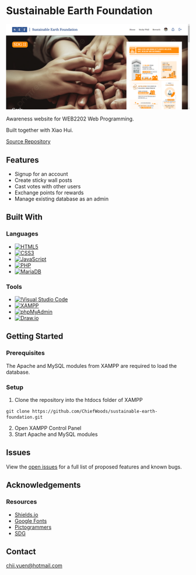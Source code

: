 # Sustainable Earth Foundation

![Screenshot](screenshot.png)

Awareness website for WEB2202 Web Programming.

Built together with Xiao Hui.

[Source Repository](https://github.com/ChiefWoods/sustainable-earth-foundation)

## Features

- Signup for an account
- Create sticky wall posts
- Cast votes with other users
- Exchange points for rewards
- Manage existing database as an admin

## Built With

### Languages

- [![HTML5](https://img.shields.io/badge/HTML5-white?style=for-the-badge&logo=html5&logoColor=e65127)](https://html5.org/)
- [![CSS3](https://img.shields.io/badge/CSS3-white?style=for-the-badge&logo=css3&logoColor=306AF1)](https://www.w3.org/Style/CSS/Overview.en.html)
- [![JavaScript](https://img.shields.io/badge/Javascript-383936?style=for-the-badge&logo=javascript)](https://js.org/index.html)
- [![PHP](https://img.shields.io/badge/PHP-793862?style=for-the-badge&logo=php)](https://www.php.net/)
- [![MariaDB](https://img.shields.io/badge/MariaDB-1f305f?style=for-the-badge&logo=mariadb&logoColor=c0765a)](https://mariadb.org/)

### Tools

- [![!Visual Studio Code](https://img.shields.io/badge/Visual%20Studio%20Code-2c2c32?style=for-the-badge&logo=visual-studio-code&logoColor=007ACC)](https://code.visualstudio.com/)
- [![XAMPP](https://img.shields.io/badge/XAMPP-white?style=for-the-badge&logo=xampp)](https://www.apachefriends.org/)
- [![phpMyAdmin](https://img.shields.io/badge/phpMyAdmin-f8a11b?style=for-the-badge&logo=phpmyadmin&logoColor=6C78AF)](https://www.phpmyadmin.net/)
- [![Draw.io](https://img.shields.io/badge/draw.io-white?style=for-the-badge&logo=diagrams.net)](https://www.drawio.com/)


## Getting Started

### Prerequisites

The Apache and MySQL modules from XAMPP are required to load the database.

### Setup

1. Clone the repository into the htdocs folder of XAMPP
```
git clone https://github.com/ChiefWoods/sustainable-earth-foundation.git
```
2. Open XAMPP Control Panel
3. Start Apache and MySQL modules

## Issues

View the [open issues](https://github.com/ChiefWoods/sustainable-earth-foundation/issues) for a full list of proposed features and known bugs.

## Acknowledgements

### Resources

- [Shields.io](https://shields.io/)
- [Google Fonts](https://fonts.google.com/)
- [Pictogrammers](https://pictogrammers.com/)
- [SDG](https://sdgs.un.org/)

## Contact

[chii.yuen@hotmail.com](mailto:chii.yuen@hotmail.com)